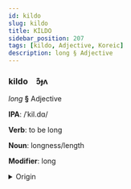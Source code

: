 ```yaml
---
id: kildo
slug: kildo
title: KİLDO
sidebar_position: 207
tags: [kildo, Adjective, Koreic]
description: long § Adjective
---
```


### kildo&emsp;<span kind="abugida">ɔ͊ɟʌ</span>

*long* **§** Adjective

**IPA**: /ˈkil.dɑ/

**Verb**: to be long

**Noun**: longness/length

**Modifier**: long

<details>
    <summary>Origin</summary>
    Korean 길다 gilda [ˈki(ː)ɭda̠]<br/>
    <em>Koreic Language Family</em>
</details>